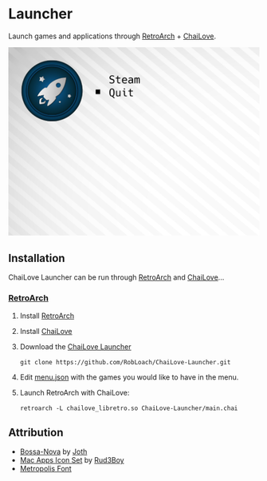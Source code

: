 # Launcher

Launch games and applications through [RetroArch](http://libretro.com) + [ChaiLove](https://github.com/libretro/libretro-chailove).

![ChaiLove Launcher Screenshot](Resources/Screenshot.jpg)

## Installation

ChaiLove Launcher can be run through [RetroArch](https://retroarch.com/) and [ChaiLove](https://github.com/libretro/libretro-chailove)...

### [RetroArch](http://libretro.com)

1. Install [RetroArch](https://retroarch.com)

2. Install [ChaiLove](https://github.com/libretro/libretro-chailove)

3. Download the [ChaiLove Launcher](http://github.com/RobLoach/ChaiLove-Launcher)
	```
	git clone https://github.com/RobLoach/ChaiLove-Launcher.git
	```

4. Edit [menu.json](menu.json) with the games you would like to have in the menu.

5. Launch RetroArch with ChaiLove:
	```
	retroarch -L chailove_libretro.so ChaiLove-Launcher/main.chai
	```

## Attribution

- [Bossa-Nova](https://opengameart.org/content/bossa-nova) by [Joth](https://opengameart.org/users/joth)
- [Mac Apps Icon Set](https://www.deviantart.com/rud3boy/art/Mac-Apps-Icon-Set-354798037) by [Rud3Boy](http://rud3boy.deviantart.com)
- [Metropolis Font](https://fontlibrary.org/en/font/metropolis)
